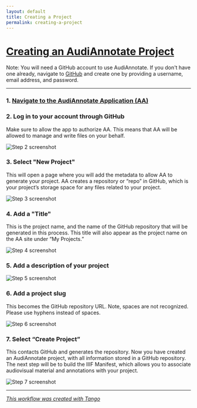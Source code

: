 ```yaml
---
layout: default
title: Creating a Project
permalink: creating-a-project
---
```

<!-- Add an essay or interpretive material below this line,
using HTML or markdown.  Do not modify this file above this line -->

# [Creating an AudiAnnotate Project](https://app.tango.us/app/workflow/8cfc8453-0505-4172-809d-c1f11c187e29?utm_source=markdown&utm_medium=markdown&utm_campaign=workflow%20export%20links)

Note: You will need a GitHub account to use AudiAnnotate. If you don't have one already, navigate to [GitHub](https://github.com/join) and create one by providing a username, email address, and password.

***

### 1. [Navigate to the AudiAnnotate Application (AA)](http://audiannotate.brumfieldlabs.com)


### 2. Log in to your account through GitHub
Make sure to allow the app to authorize AA. This means that AA will be allowed to manage and write files on your behalf.

![Step 2 screenshot](https://images.tango.us/public/screenshot_e449590f-beea-42f3-8642-7f654788b381?crop=focalpoint&fit=crop&fp-x=0.7186&fp-y=0.0718&fp-z=2.7688&w=1200&mark-w=0.2&mark-pad=0&mark64=aHR0cHM6Ly9pbWFnZXMudGFuZ28udXMvc3RhdGljL21hZGUtd2l0aC10YW5nby13YXRlcm1hcmsucG5n&ar=2880%3A1406)


### 3. Select "New Project"
This will open a page where you will add the metadata to allow AA to generate your project. AA creates a repository or “repo” in GitHub, which is your project’s storage space for any files related to your project.

![Step 3 screenshot](https://images.tango.us/public/screenshot_1c882e5c-bd12-4960-9b99-d75c79b17951?crop=focalpoint&fit=crop&fp-x=0.1969&fp-y=0.8585&fp-z=2.5806&w=1200&mark-w=0.2&mark-pad=0&mark64=aHR0cHM6Ly9pbWFnZXMudGFuZ28udXMvc3RhdGljL21hZGUtd2l0aC10YW5nby13YXRlcm1hcmsucG5n&ar=2880%3A1406)


### 4. Add a "Title"
This is the project name, and the name of the GitHub repository that will be generated in this process. This title will also appear as the project name on the AA site under “My Projects.”

![Step 4 screenshot](https://images.tango.us/public/screenshot_6d558217-a424-4853-bcda-fe9744eb6048?crop=focalpoint&fit=crop&fp-x=0.2625&fp-y=0.2162&fp-z=1.9277&w=1200&mark-w=0.2&mark-pad=0&mark64=aHR0cHM6Ly9pbWFnZXMudGFuZ28udXMvc3RhdGljL21hZGUtd2l0aC10YW5nby13YXRlcm1hcmsucG5n&ar=2880%3A1406)


### 5. Add a description of your project
![Step 5 screenshot](https://images.tango.us/public/screenshot_f46b4e6d-a8d1-4811-a347-827c8868a6d1?crop=focalpoint&fit=crop&fp-x=0.2625&fp-y=0.3713&fp-z=1.9277&w=1200&mark-w=0.2&mark-pad=0&mark64=aHR0cHM6Ly9pbWFnZXMudGFuZ28udXMvc3RhdGljL21hZGUtd2l0aC10YW5nby13YXRlcm1hcmsucG5n&ar=2880%3A1406)


### 6. Add a project slug
This becomes the GitHub repository URL. Note, spaces are not recognized. Please use hyphens instead of spaces.

![Step 6 screenshot](https://images.tango.us/public/screenshot_d16ceb5c-4f98-45c7-acdb-0c2dea1d76ae?crop=focalpoint&fit=crop&fp-x=0.2625&fp-y=0.5263&fp-z=1.9277&w=1200&mark-w=0.2&mark-pad=0&mark64=aHR0cHM6Ly9pbWFnZXMudGFuZ28udXMvc3RhdGljL21hZGUtd2l0aC10YW5nby13YXRlcm1hcmsucG5n&ar=2880%3A1406)


### 7. Select “Create Project”
This contacts GitHub and generates the repository. Now you have created an AudiAnnotate project, with all information stored in a GitHub repository. The next step will be to build the IIIF Manifest, which allows you to associate audiovisual material and annotations with your project.

![Step 7 screenshot](https://images.tango.us/public/screenshot_bc2d5533-9446-4cb2-b1ea-cb6296e6b4e1?crop=focalpoint&fit=crop&fp-x=0.1938&fp-y=0.6885&fp-z=2.6230&w=1200&mark-w=0.2&mark-pad=0&mark64=aHR0cHM6Ly9pbWFnZXMudGFuZ28udXMvc3RhdGljL21hZGUtd2l0aC10YW5nby13YXRlcm1hcmsucG5n&ar=2880%3A1406)


***
_[This workflow was created with Tango](https://app.tango.us/app/workflow/8cfc8453-0505-4172-809d-c1f11c187e29?utm_source=markdown&utm_medium=markdown&utm_campaign=workflow%20export%20links)_
